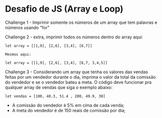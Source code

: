 # Desafio de JS (Array e Loop)

Challenge 1 - Imprimir somente os números de um array que tem palavras e números usando "for"

Challenge 2 - extra, imprimir todos os números dentro do array aqui:

    let array = [[1,9], [2,6], [3,4], [6,7]]

    Mesmos aqui:

    let array = [[1,9], [2,6], [3,4], [6,7, 3,4,5]]

Challenge 3 - Considerando um array que tenha os valores das vendas feitas por um vendedor durante o dia, imprima o valor da total da comissão do vendedor e se o vendedor bateu a meta.
O código deve funcionar pra qualquer array de vendas que siga o exemplo abaixo:

    let vendas = [100, 40.3, 51.4 , 200, 49.9, 30]

* A comissão do vendedor é 5% em cima de cada venda;
* A meta do vendedor é de 150 reais de comissão por dia;

